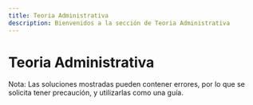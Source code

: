 ```yaml
---
title: Teoria Administrativa
description: Bienvenidos a la sección de Teoria Administrativa
---
```


# Teoria Administrativa

Nota: Las soluciones mostradas pueden contener errores, por lo que se solicita tener precaución, y utilizarlas como una guía.

